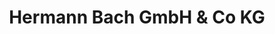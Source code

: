 ---
title: "Hermann Bach GmbH & Co KG"
url: /sondershausen/hermann-bach-gmbh-und-co-kg/
shop: Badezimmer
---